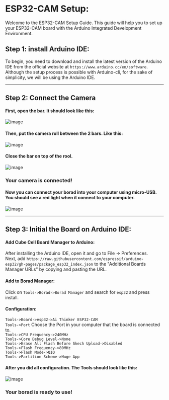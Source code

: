 # ESP32-CAM Setup:

Welcome to the ESP32-CAM Setup Guide. This guide will help you to set up your ESP32-CAM board with the Arduino Integrated Development Environment.

## Step 1: install Arduino IDE:

To begin, you need to download and install the latest version of the Arduino IDE from the official website at
`https://www.arduino.cc/en/software`. <br>
Although the setup process is possible with Arduino-cli, for the sake of simplicity, we will be using the Arduino IDE.

----

## Step 2: Connect the Camera

#### First, open the bar. It should look like this:
![image](https://user-images.githubusercontent.com/76903853/236187669-78f9be5f-a3f4-4555-a40b-031ee87bc7bf.png)

#### Then, put the camera roll between the 2 bars. Like this:
![image](https://user-images.githubusercontent.com/76903853/236187941-d11cfca8-2c3f-4956-8a18-64366d1a1d72.png)

#### Close the bar on top of the rool.
![image](https://user-images.githubusercontent.com/76903853/236188123-20d8a62b-2582-459d-8d28-e9ddaf2a284b.png)

### Your camera is connected!

#### Now you can connect your borad into your computer using micro-USB. You should see a red light when it connect to your computer.
![image](https://user-images.githubusercontent.com/76903853/236189800-2a5567f4-9f8a-458f-8203-3ed4a1d2edd8.png)

----

## Step 3: Initial the Board on Arduino IDE:

#### Add Cube Cell Board Manager to Arduino:
After installing the Arduino IDE, open it and go to File -> Preferences. <br>
Next, add
`https://raw.githubusercontent.com/espressif/arduino-esp32/gh-pages/package_esp32_index.json`
to the "Additional Boards Manager URLs" by copying and pasting the URL.

#### Add to Borad Manager:
Click on `Tools->Borad->Borad Manager` and search for `esp32` and press install.

#### Configuration:
`Tools->Board->esp32->Ai Thinker ESP32-CAM` <br>
`Tools->Port` Choose the Port in your computer that the board is connected to. <br>
`Tools->CPU Frequency->240MHz` <br>
`Tools->Core Debug Level->None` <br>
`Tools->Erase All Flash Before Skech Upload->Disabled` <br>
`Tools->Flash Frequency->80MHz` <br>
`Tools->Flash Mode->QIQ` <br>
`Tools->Partition Scheme->Huge App`

#### After you did all configuration. The Tools should look like this:
![image](https://user-images.githubusercontent.com/76903853/236192951-c1745c1b-d6b0-4050-815b-577c64eb5ea6.png)

 ### Your borad is ready to use!


